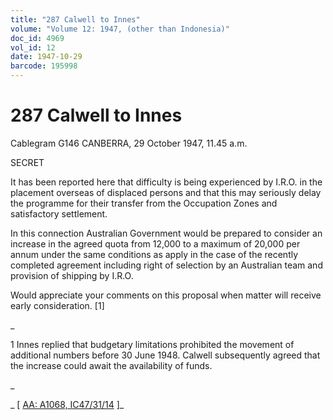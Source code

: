 ```yaml
---
title: "287 Calwell to Innes"
volume: "Volume 12: 1947, (other than Indonesia)"
doc_id: 4969
vol_id: 12
date: 1947-10-29
barcode: 195998
---
```


# 287 Calwell to Innes

Cablegram G146 CANBERRA, 29 October 1947, 11.45 a.m.

SECRET

It has been reported here that difficulty is being experienced by I.R.O. in the placement overseas of displaced persons and that this may seriously delay the programme for their transfer from the Occupation Zones and satisfactory settlement.

In this connection Australian Government would be prepared to consider an increase in the agreed quota from 12,000 to a maximum of 20,000 per annum under the same conditions as apply in the case of the recently completed agreement including right of selection by an Australian team and provision of shipping by I.R.O.

Would appreciate your comments on this proposal when matter will receive early consideration. [1]

_

1 Innes replied that budgetary limitations prohibited the movement of additional numbers before 30 June 1948. Calwell subsequently agreed that the increase could await the availability of funds.

_

_ [ [AA: A1068, IC47/31/14](http://www.naa.gov.au/cgi-bin/Search?O=I&Number=195998) ]_
